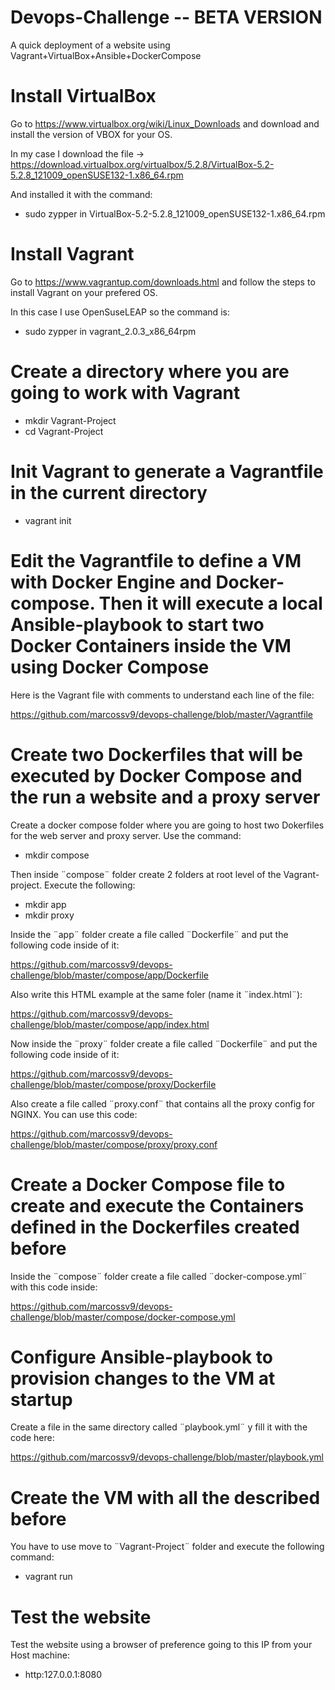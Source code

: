 # Devops-Challenge -- BETA VERSION

A quick deployment of a website using Vagrant+VirtualBox+Ansible+DockerCompose

# Install VirtualBox

Go to https://www.virtualbox.org/wiki/Linux_Downloads and download and install the version of VBOX for your OS.

In my case I download the file -> https://download.virtualbox.org/virtualbox/5.2.8/VirtualBox-5.2-5.2.8_121009_openSUSE132-1.x86_64.rpm

And installed it with the command:

- sudo zypper in VirtualBox-5.2-5.2.8_121009_openSUSE132-1.x86_64.rpm

# Install Vagrant

Go to https://www.vagrantup.com/downloads.html and follow the steps to install Vagrant on your prefered OS.

In this case I use OpenSuseLEAP so the command is:

- sudo zypper in vagrant_2.0.3_x86_64rpm

# Create a directory where you are going to work with Vagrant

- mkdir Vagrant-Project
- cd Vagrant-Project

# Init Vagrant to generate a Vagrantfile in the current directory

- vagrant init

# Edit the Vagrantfile to define a VM with Docker Engine and Docker-compose. Then it will execute a local Ansible-playbook to start two Docker Containers inside the VM using Docker Compose

Here is the Vagrant file with comments to understand each line of the file:

https://github.com/marcossv9/devops-challenge/blob/master/Vagrantfile 

# Create two Dockerfiles that will be executed by Docker Compose and the run a website and a proxy server

Create a docker compose folder where you are going to host two Dokerfiles for the web server and proxy server. Use the command:

- mkdir compose

Then inside ¨compose¨ folder create 2 folders at root level of the Vagrant-project. Execute the following:

- mkdir app
- mkdir proxy

Inside the ¨app¨ folder create a file called ¨Dockerfile¨ and put the following code inside of it:

https://github.com/marcossv9/devops-challenge/blob/master/compose/app/Dockerfile

Also write this HTML example at the same foler (name it ¨index.html¨):

https://github.com/marcossv9/devops-challenge/blob/master/compose/app/index.html

Now inside the ¨proxy¨ folder create a file called ¨Dockerfile¨ and put the following code inside of it:

https://github.com/marcossv9/devops-challenge/blob/master/compose/proxy/Dockerfile

Also create a file called ¨proxy.conf¨ that contains all the proxy config for NGINX. You can use this code:

https://github.com/marcossv9/devops-challenge/blob/master/compose/proxy/proxy.conf

# Create a Docker Compose file to create and execute the Containers defined in the Dockerfiles created before

Inside the ¨compose¨ folder create a file called ¨docker-compose.yml¨ with this code inside:

https://github.com/marcossv9/devops-challenge/blob/master/compose/docker-compose.yml

# Configure Ansible-playbook to provision changes to the VM at startup

Create a file in the same directory called ¨playbook.yml¨ y fill it with the code here:

https://github.com/marcossv9/devops-challenge/blob/master/playbook.yml

# Create the VM with all the described before

You have to use move to ¨Vagrant-Project¨ folder and execute the following command:

- vagrant run

# Test the website

Test the website using a browser of preference going to this IP from your Host machine:

- http:127.0.0.1:8080